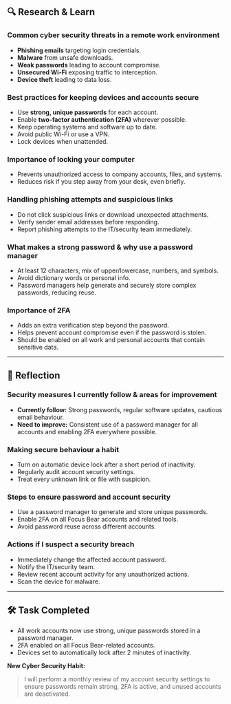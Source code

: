 ## 🔍 Research & Learn

### Common cyber security threats in a remote work environment

- **Phishing emails** targeting login credentials.
- **Malware** from unsafe downloads.
- **Weak passwords** leading to account compromise.
- **Unsecured Wi-Fi** exposing traffic to interception.
- **Device theft** leading to data loss.

### Best practices for keeping devices and accounts secure

- Use **strong, unique passwords** for each account.
- Enable **two-factor authentication (2FA)** wherever possible.
- Keep operating systems and software up to date.
- Avoid public Wi-Fi or use a VPN.
- Lock devices when unattended.

### Importance of locking your computer

- Prevents unauthorized access to company accounts, files, and systems.
- Reduces risk if you step away from your desk, even briefly.

### Handling phishing attempts and suspicious links

- Do not click suspicious links or download unexpected attachments.
- Verify sender email addresses before responding.
- Report phishing attempts to the IT/security team immediately.

### What makes a strong password & why use a password manager

- At least 12 characters, mix of upper/lowercase, numbers, and symbols.
- Avoid dictionary words or personal info.
- Password managers help generate and securely store complex passwords, reducing reuse.

### Importance of 2FA

- Adds an extra verification step beyond the password.
- Helps prevent account compromise even if the password is stolen.
- Should be enabled on all work and personal accounts that contain sensitive data.

---

## 📝 Reflection

### Security measures I currently follow & areas for improvement

- **Currently follow:** Strong passwords, regular software updates, cautious email behaviour.
- **Need to improve:** Consistent use of a password manager for all accounts and enabling 2FA everywhere possible.

### Making secure behaviour a habit

- Turn on automatic device lock after a short period of inactivity.
- Regularly audit account security settings.
- Treat every unknown link or file with suspicion.

### Steps to ensure password and account security

- Use a password manager to generate and store unique passwords.
- Enable 2FA on all Focus Bear accounts and related tools.
- Avoid password reuse across different accounts.

### Actions if I suspect a security breach

- Immediately change the affected account password.
- Notify the IT/security team.
- Review recent account activity for any unauthorized actions.
- Scan the device for malware.

---

## 🛠️ Task Completed

- All work accounts now use strong, unique passwords stored in a password manager.
- 2FA enabled on all Focus Bear-related accounts.
- Devices set to automatically lock after 2 minutes of inactivity.

**New Cyber Security Habit:**

> I will perform a monthly review of my account security settings to ensure passwords remain strong, 2FA is active, and unused accounts are deactivated.
